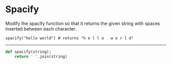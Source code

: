 # Spacify

Modify the spacify function so that it returns the given string with spaces inserted between each character.

```
spacify("hello world") # returns "h e l l o   w o r l d"
```

---

```py
def spacify(string):
    return ' '.join(string)
```
